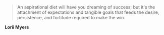 >An aspirational diet will have you dreaming of success; but it's the attachment of expectations and tangible goals that feeds the desire, persistence, and fortitude required to make the win.

**Lorii Myers**